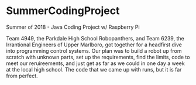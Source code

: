 # SummerCodingProject
Summer of 2018 - Java Coding Project w/ Raspberry Pi

Team 4949, the Parkdale High School Robopanthers, and Team 6239, the Irrantional Engineers of Upper Marlboro, got together for a headfirst dive into programming control systems.  Our plan was to build a robot up from scratch with unknown parts, set up the requirements, find the limits, code to meet our reruireements, and just get as far as we could in one day a week at the local high school.  The code that we came up with runs, but it is far from perfect.
